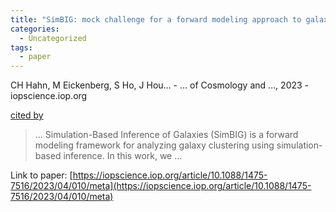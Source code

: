 ```yaml
---
title: "SimBIG: mock challenge for a forward modeling approach to galaxy clustering"
categories:
  - Uncategorized
tags:
  - paper
---
```

CH Hahn, M Eickenberg, S Ho, J Hou… - … of Cosmology and …, 2023 - iopscience.iop.org

[cited by](https://scholar.google.com/scholar?cites=1204951877132903978&as_sdt=2005&sciodt=0,5&hl=en&num=20)

>… Simulation-Based Inference of Galaxies (SimBIG) is a forward modeling framework for analyzing galaxy clustering using simulation-based inference. In this work, we …

Link to paper: [https://iopscience.iop.org/article/10.1088/1475-7516/2023/04/010/meta](https://iopscience.iop.org/article/10.1088/1475-7516/2023/04/010/meta)
